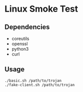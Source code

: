 # Linux Smoke Test

## Dependencies

- coreutils
- openssl
- python3
- curl

## Usage

```
./basic.sh /path/to/trojan
./fake-client.sh /path/to/trojan
```
